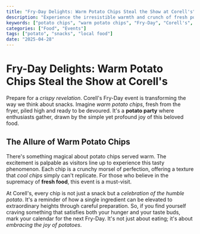 ```yaml
---
title: "Fry-Day Delights: Warm Potato Chips Steal the Show at Corell's"
description: "Experience the irresistible warmth and crunch of fresh potato chips at Corell's Fry-Day event, where potato lovers unite for a heavenly treat."
keywords: ["potato chips", "warm potato chips", "Fry-Day", "Corell's", "snack lovers"]
categories: ["Food", "Events"]
tags: ["potato", "snacks", "local food"]
date: "2025-04-28"
---
```


# Fry-Day Delights: Warm Potato Chips Steal the Show at Corell's

Prepare for a *crispy revelation*. Corell's Fry-Day event is transforming the way we think about snacks. Imagine *warm potato chips*, fresh from the fryer, piled high and ready to be devoured. It's a **potato party** where enthusiasts gather, drawn by the simple yet profound joy of this beloved food.

## The Allure of Warm Potato Chips

There's something magical about potato chips served warm. The excitement is palpable as visitors line up to experience this tasty phenomenon. Each chip is a crunchy morsel of perfection, offering a texture that *cool chips* simply can't replicate. For those who believe in the supremacy of **fresh food**, this event is a must-visit.

At Corell's, every chip is not just a snack but a *celebration of the humble potato*. It's a reminder of how a single ingredient can be elevated to extraordinary heights through careful preparation. So, if you find yourself craving something that satisfies both your hunger and your taste buds, mark your calendar for the next Fry-Day. It's not just about eating; it's about *embracing the joy of potatoes*.